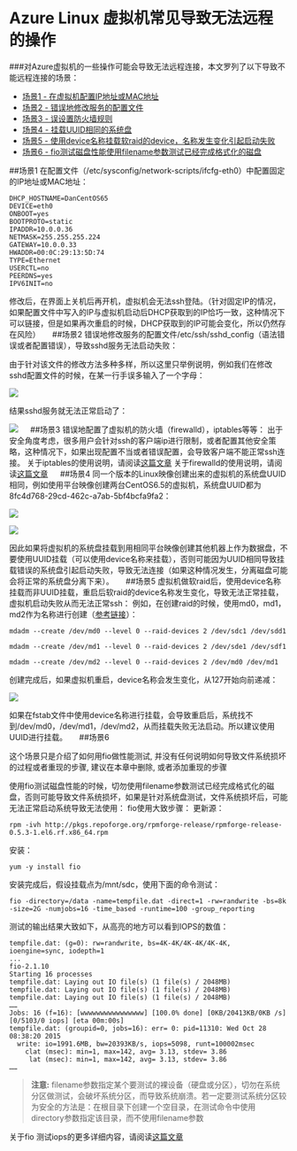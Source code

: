 <properties 
	pageTitle="Azure linux虚拟机常见导致无法远程的操作" 
	description="对Azure虚拟机的一些操作可能会导致无法远程连接，本文罗列了些常见的场景。" 
	services="virtual machine" 
	documentationCenter="" 
	authors=""
	manager="" 
	editor=""/>
<tags ms.service="virtual-machines-aog" ms.date="" wacn.date="07/06/2016"/>

# Azure Linux 虚拟机常见导致无法远程的操作

###对Azure虚拟机的一些操作可能会导致无法远程连接，本文罗列了以下导致不能远程连接的场景：

- [场景1 - 在虚拟机配置IP地址或MAC地址](#scenario01)
- [场景2 - 错误地修改服务的配置文件](#scenario02)
- [场景3 - 误设置防火墙规则](#scenario03)
- [场景4 - 挂载UUID相同的系统盘](#scenario04)
- [场景5 - 使用device名称挂载软raid的device，名称发生变化引起启动失败](#scenario05)
- [场景6 - fio测试磁盘性能使用filename参数测试已经完成格式化的磁盘](#scenario06)


##<a id="scenario01"></a>场景1 
在配置文件（/etc/sysconfig/network-scripts/ifcfg-eth0）中配置固定的IP地址或MAC地址：

	DHCP_HOSTNAME=DanCentOS65
	DEVICE=eth0
	ONBOOT=yes
	BOOTPROTO=static
	IPADDR=10.0.0.36
	NETMASK=255.255.255.224
	GATEWAY=10.0.0.33
	HWADDR=00:0C:29:13:5D:74
	TYPE=Ethernet
	USERCTL=no
	PEERDNS=yes
	IPV6INIT=no

修改后，在界面上关机后再开机，虚拟机会无法ssh登陆。（针对固定IP的情况，如果配置文件中写入的IP与虚拟机启动后DHCP获取到的IP恰巧一致，这种情况下可以链接，但是如果再次重启的时候，DHCP获取到的IP可能会变化，所以仍然存在风险）
 
##<a id="scenario02"></a>场景2 
错误地修改服务的配置文件/etc/ssh/sshd_config（语法错误或者配置错误），导致sshd服务无法启动失败：

由于针对该文件的修改方法多种多样，所以这里只举例说明，例如我们在修改sshd配置文件的时候，在某一行手误多输入了一个字母：

![](./media/aog-virtual-machines-linux-scenarios-unable-to-remote/scenario-02-01.png) 
 
结果sshd服务就无法正常启动了：

 ![](./media/aog-virtual-machines-linux-scenarios-unable-to-remote/scenario-02-02.png) 
 
##<a id="scenario03"></a>场景3
错误地配置了虚拟机的防火墙（firewalld），iptables等等：
出于安全角度考虑，很多用户会针对ssh的客户端ip进行限制，或者配置其他安全策略，这种情况下，如果出现配置不当或者错误配置，会导致客户端不能正常ssh连接。
关于iptables的使用说明，请阅读[这篇文章](https://wiki.centos.org/HowTos/Network/IPTables)
关于firewalld的使用说明，请阅读[这篇文章](https://access.redhat.com/documentation/zh-CN/Red_Hat_Enterprise_Linux/7/html/Security_Guide/sec-Using_Firewalls.html#sec-Introduction_to_firewalld)
 
##<a id="scenario04"></a>场景4 
同一个版本的Linux映像创建出来的虚拟机的系统盘UUID相同，例如使用平台映像创建两台CentOS6.5的虚拟机，系统盘UUID都为8fc4d768-29cd-462c-a7ab-5bf4bcfa9fa2：

  ![](./media/aog-virtual-machines-linux-scenarios-unable-to-remote/scenario-04-01.png) 

  ![](./media/aog-virtual-machines-linux-scenarios-unable-to-remote/scenario-04-02.png) 
 
因此如果将虚拟机的系统盘挂载到用相同平台映像创建其他机器上作为数据盘，不要使用UUID挂载（可以使用device名称来挂载），否则可能因为UUID相同导致挂载错误的系统盘引起启动失败，导致无法连接（如果这种情况发生，分离磁盘可能会将正常的系统盘分离下来）。
 
##<a id="scenario05"></a>场景5 
虚拟机做软raid后，使用device名称挂载而非UUID挂载，重启后软raid的device名称发生变化，导致无法正常挂载，虚拟机启动失败从而无法正常ssh：
例如，在创建raid的时候，使用md0，md1，md2作为名称进行创建（[参考链接](/documentation/articles/virtual-machines-linux-configure-raid/)）：

`mdadm --create /dev/md0 --level 0 --raid-devices 2 /dev/sdc1 /dev/sdd1`

`mdadm --create /dev/md1 --level 0 --raid-devices 2 /dev/sde1 /dev/sdf1`

`mdadm --create /dev/md2 --level 0 --raid-devices 2 /dev/md0 /dev/md1`

创建完成后，如果虚拟机重启，device名称会发生变化，从127开始向前递减：
 
  ![](./media/aog-virtual-machines-linux-scenarios-unable-to-remote/scenario-05-01.png) 

如果在fstab文件中使用device名称进行挂载，会导致重启后，系统找不到/dev/md0，/dev/md1，/dev/md2，从而挂载失败无法启动。所以建议使用UUID进行挂载。
 
##<a id="scenario06"></a>场景6

这个场景只是介绍了如何用fio做性能测试, 并没有任何说明如何导致文件系统损坏的过程或者重现的步骤, 建议在本章中删除, 或者添加重现的步骤


使用fio测试磁盘性能的时候，切勿使用filename参数测试已经完成格式化的磁盘，否则可能导致文件系统损坏，如果是针对系统盘测试，文件系统损坏后，可能无法正常启动系统导致无法使用：
fio使用大致步骤：
更新源：

	rpm -ivh http://pkgs.repoforge.org/rpmforge-release/rpmforge-release-0.5.3-1.el6.rf.x86_64.rpm

安装：

	yum -y install fio
 
安装完成后，假设挂载点为/mnt/sdc，使用下面的命令测试：

`fio -directory=/data -name=tempfile.dat -direct=1 -rw=randwrite -bs=8k -size=2G -numjobs=16 -time_based -runtime=100 -group_reporting`
 
测试的输出结果大致如下，从高亮的地方可以看到IOPS的数值：

	tempfile.dat: (g=0): rw=randwrite, bs=4K-4K/4K-4K/4K-4K, ioengine=sync, iodepth=1
	...
	fio-2.1.10
	Starting 16 processes
	tempfile.dat: Laying out IO file(s) (1 file(s) / 2048MB)
	tempfile.dat: Laying out IO file(s) (1 file(s) / 2048MB)
	tempfile.dat: Laying out IO file(s) (1 file(s) / 2048MB)
	……
	Jobs: 16 (f=16): [wwwwwwwwwwwwwwww] [100.0% done] [0KB/20413KB/0KB /s] [0/5103/0 iops] [eta 00m:00s]
	tempfile.dat: (groupid=0, jobs=16): err= 0: pid=11310: Wed Oct 28 08:38:20 2015
	  write: io=1991.6MB, bw=20393KB/s, iops=5098, runt=100002msec
	    clat (msec): min=1, max=142, avg= 3.13, stdev= 3.86
	     lat (msec): min=1, max=142, avg= 3.13, stdev= 3.86
	……

>**注意:**
filename参数指定某个要测试的裸设备（硬盘或分区），切勿在系统分区做测试，会破坏系统分区，而导致系统崩溃。若一定要测试系统分区较为安全的方法是：在根目录下创建一个空目录，在测试命令中使用directory参数指定该目录，而不使用filename参数

关于fio 测试iops的更多详细内容，请阅读[这篇文章](http://blog.csdn.net/commsea/article/details/11797011)
 

